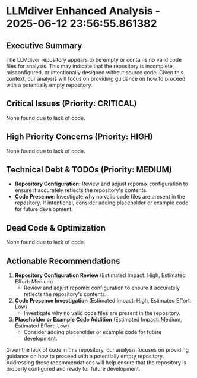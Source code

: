 # LLMdiver Enhanced Analysis - 2025-06-12 23:56:55.861382

## Executive Summary
The LLMdiver repository appears to be empty or contains no valid code files for analysis. This may indicate that the repository is incomplete, misconfigured, or intentionally designed without source code. Given this context, our analysis will focus on providing guidance on how to proceed with a potentially empty repository.

## Critical Issues (Priority: CRITICAL)
None found due to lack of code.

## High Priority Concerns (Priority: HIGH)
None found due to lack of code.

## Technical Debt & TODOs (Priority: MEDIUM)
- **Repository Configuration**: Review and adjust repomix configuration to ensure it accurately reflects the repository's contents.
- **Code Presence**: Investigate why no valid code files are present in the repository. If intentional, consider adding placeholder or example code for future development.

## Dead Code & Optimization
None found due to lack of code.

## Actionable Recommendations

1.  **Repository Configuration Review** (Estimated Impact: High, Estimated Effort: Medium)
    -   Review and adjust repomix configuration to ensure it accurately reflects the repository's contents.
2.  **Code Presence Investigation** (Estimated Impact: High, Estimated Effort: Low)
    -   Investigate why no valid code files are present in the repository.
3.  **Placeholder or Example Code Addition** (Estimated Impact: Medium, Estimated Effort: Low)
    -   Consider adding placeholder or example code for future development.

Given the lack of code in this repository, our analysis focuses on providing guidance on how to proceed with a potentially empty repository. Addressing these recommendations will help ensure that the repository is properly configured and ready for future development.